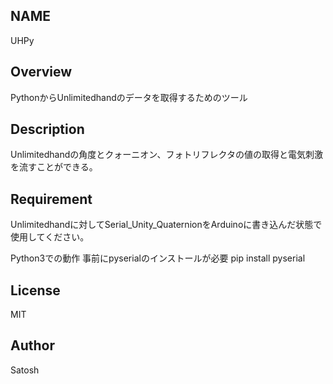 ## NAME 
UHPy

## Overview
PythonからUnlimitedhandのデータを取得するためのツール


## Description
Unlimitedhandの角度とクォーニオン、フォトリフレクタの値の取得と電気刺激を流すことができる。

## Requirement
Unlimitedhandに対してSerial_Unity_QuaternionをArduinoに書き込んだ状態で使用してください。

Python3での動作
事前にpyserialのインストールが必要
pip install pyserial

## License
MIT

## Author
Satosh
